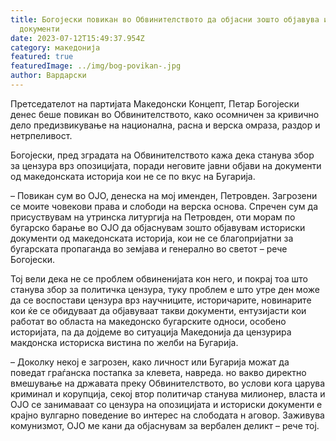 ```yaml
---
title: Богојески повикан во Обвинителството да објасни зошто објавува историски
  документи
date: 2023-07-12T15:49:37.954Z
category: македонија
featured: true
featuredImage: ../img/bog-povikan-.jpg
author: Вардарски
---
```

<!--StartFragment-->

Претседателот на партијата Македонски Концепт, Петар Богојески денес беше повикан во Обвинителството, како осомничен за кривично дело предизвикување на национална, расна и верска омраза, раздор и нетрпеливост.

Богојески, пред зградата на Обвинителството кажа дека станува збор за цензура врз опозицијата, поради неговите јавни објави на документи од македонската историја кои не се по вкус на Бугарија.

– Повикан сум во ОЈО, денеска на мој именден, Петровден. Загрозени се моите човекови права и слободи на верска основа. Спречен сум да присуствувам на утринска литургија на Петровден, оти морам по бугарско барање во ОЈО да објаснувам зошто објавувам историски документи од македонската историја, кои не се благопријатни за бугарската пропаганда во земјава и генерално во светот – рече Богојески.

Тој вели дека не се проблем обвиненијата кон него, и покрај тоа што станува збор за политичка цензура, туку проблем е што утре ден може да се воспостави цензура врз научниците, историчарите, новинарите кои ќе се обидуваат да објавуваат такви документи, ентузијасти кои работат во областа на македонско бугарските односи, особено историјата, па да дојдеме во ситуација Македонија да цензурира макдонска историска вистина по желби на Бугарија.

– Доколку некој е загрозен, како личност или Бугарија можат да поведат граѓанска постапка за клевета, навреда. но вакво директно вмешување на државата преку Обвинителството, во услови кога царува криминал и корупција, секој втор политичар станува милионер, власта и ОЈО се занимаваат со цензура на опозицијата и историски документи е крајно вулгарно поведение во интерес на слободата н аговор. Заживува комунизмот, ОЈО ме кани да објаснувам за вербален деликт – рече тој.

<!--EndFragment-->